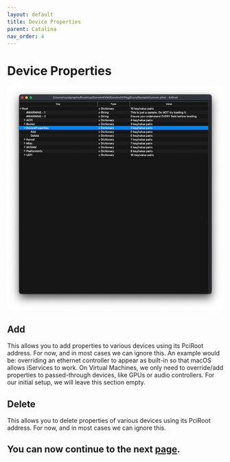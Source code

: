 ```yaml
---
layout: default
title: Device Properties
parent: Catalina
nav_order: 4
---
```


# Device Properties

<a href="https://raw.githubusercontent.com/royalgraphx/DarwinKVM/main/docs/assets/OpenCoreDeviceProperties.png"><img src="../../../assets/OpenCoreDeviceProperties.png" alt=""></a>

## Add

This allows you to add properties to various devices using its PciRoot address. For now, and in most cases we can ignore this. An example would be: overriding an ethernet controller to appear as built-in so that macOS allows iServices to work. On Virtual Machines, we only need to override/add properties to passed-through devices, like GPUs or audio controllers. For our initial setup, we will leave this section empty.

## Delete

This allows you to delete properties of various devices using its PciRoot address. For now, and in most cases we can ignore this.

## You can now continue to the next <a href="../04-Kernel">page</a>.
